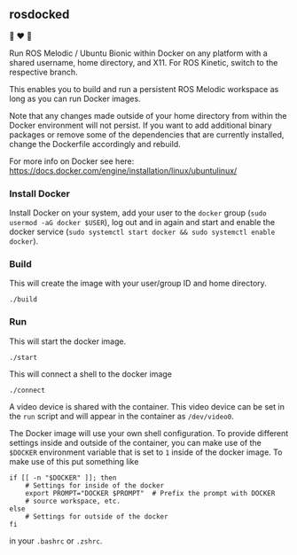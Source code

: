 ## rosdocked

🐳 ❤️ 🤖

Run ROS Melodic / Ubuntu Bionic within Docker on any platform with a shared username,
home directory, and X11. For ROS Kinetic, switch to the respective branch.

This enables you to build and run a persistent ROS Melodic workspace as long as
you can run Docker images.

Note that any changes made outside of your home directory from within the Docker environment will not persist. If you want to add additional binary packages or remove some of the dependencies that are currently installed, change the Dockerfile accordingly and rebuild.

For more info on Docker see here: https://docs.docker.com/engine/installation/linux/ubuntulinux/

### Install Docker

Install Docker on your system, add your user to the `docker` group (`sudo usermod -aG docker $USER`), log out and in again and start and enable the docker service (`sudo systemctl start docker && sudo systemctl enable docker`).

### Build

This will create the image with your user/group ID and home directory.

```
./build
```

### Run

This will start the docker image.

```
./start
```

This will connect a shell to the docker image

```
./connect
```

A video device is shared with the container. This video device can be set in the `run` script and will appear in the container as `/dev/video0`.

The Docker image will use your own shell configuration. To provide different settings inside and outside of the container, you can make use of the `$DOCKER` environment variable that is set to `1` inside of the docker image. To make use of this put something like

```
if [[ -n "$DOCKER" ]]; then
    # Settings for inside of the docker
    export PROMPT="DOCKER $PROMPT"  # Prefix the prompt with DOCKER
    # source workspace, etc.
else
    # Settings for outside of the docker
fi
```

in your `.bashrc` or `.zshrc`.
